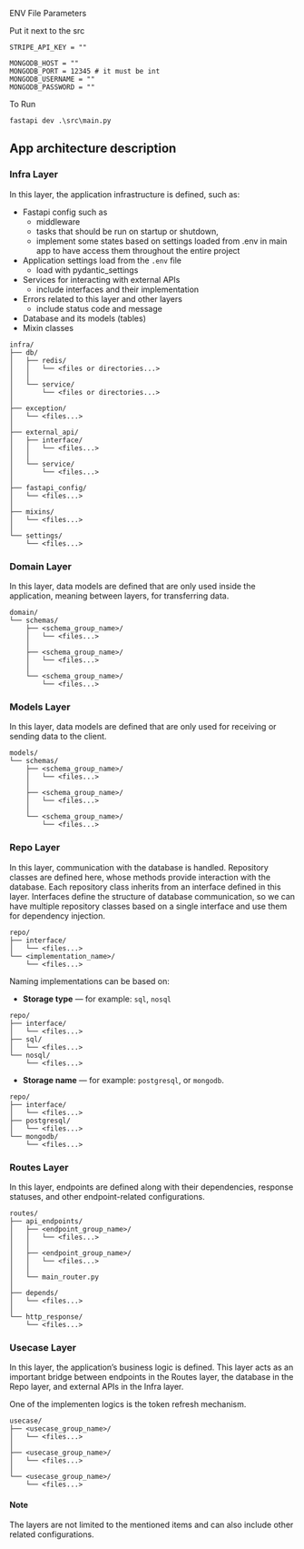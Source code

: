 ENV File Parameters

Put it next to the src

```
STRIPE_API_KEY = ""

MONGODB_HOST = ""
MONGODB_PORT = 12345 # it must be int
MONGODB_USERNAME = ""
MONGODB_PASSWORD = ""

```

To Run

```
fastapi dev .\src\main.py
```

## App architecture description

### Infra Layer

In this layer, the application infrastructure is defined, such as:

- Fastapi config such as
  - middleware
  - tasks that should be run on startup or shutdown,
  - implement some states based on settings loaded from .env in main app to have access them throughout the entire project
- Application settings load from the `.env` file
  - load with pydantic_settings
- Services for interacting with external APIs
  - include interfaces and their implementation
- Errors related to this layer and other layers
  - include status code and message
- Database and its models (tables)
- Mixin classes

```
infra/
├── db/
│   ├── redis/
│   │   └── <files or directories...>
│   │
│   └── service/
│       └── <files or directories...>
│
├── exception/
│   └── <files...>
│
├── external_api/
│   ├── interface/
│   │   └── <files...>
│   │
│   └── service/
│       └── <files...>
│
├── fastapi_config/
│   └── <files...>
│
├── mixins/
│   └── <files...>
│
└── settings/
    └── <files...>
```

### Domain Layer

In this layer, data models are defined that are only used inside the application, meaning between layers, for transferring data.

```
domain/
└── schemas/
    ├── <schema_group_name>/
    │   └── <files...>
    │
    ├── <schema_group_name>/
    │   └── <files...>
    │
    └── <schema_group_name>/
        └── <files...>
```

### Models Layer

In this layer, data models are defined that are only used for receiving or sending data to the client.

```
models/
└── schemas/
    ├── <schema_group_name>/
    │   └── <files...>
    │
    ├── <schema_group_name>/
    │   └── <files...>
    │
    └── <schema_group_name>/
        └── <files...>
```

### Repo Layer

In this layer, communication with the database is handled.
Repository classes are defined here, whose methods provide interaction with the database.
Each repository class inherits from an interface defined in this layer.
Interfaces define the structure of database communication, so we can have multiple repository classes based on a single interface and use them for dependency injection.

```
repo/
├── interface/
│   └── <files...>
└── <implementation_name>/
    └── <files...>
```

Naming implementations can be based on:

- **Storage type** — for example: `sql`, `nosql`

```
repo/
├── interface/
│   └── <files...>
├── sql/
│   └── <files...>
└── nosql/
    └── <files...>
```

- **Storage name** — for example: `postgresql`, or `mongodb`.

```
repo/
├── interface/
│   └── <files...>
├── postgresql/
│   └── <files...>
└── mongodb/
    └── <files...>
```

### Routes Layer

In this layer, endpoints are defined along with their dependencies, response statuses, and other endpoint-related configurations.

```
routes/
├── api_endpoints/
│   ├── <endpoint_group_name>/
│   │   └── <files...>
│   │
│   ├── <endpoint_group_name>/
│   │   └── <files...>
│   │
│   └── main_router.py
│
├── depends/
│   └── <files...>
│
└── http_response/
    └── <files...>
```

### Usecase Layer

In this layer, the application’s business logic is defined.
This layer acts as an important bridge between endpoints in the Routes layer, the database in the Repo layer, and external APIs in the Infra layer.

One of the implementen logics is the token refresh mechanism.

```
usecase/
├── <usecase_group_name>/
│   └── <files...>
│
├── <usecase_group_name>/
│   └── <files...>
│
└── <usecase_group_name>/
    └── <files...>
```

#### Note

The layers are not limited to the mentioned items and can also include other related configurations.
